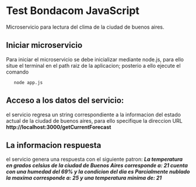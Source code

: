 Test Bondacom JavaScript
 =
 
 
 Microservicio para lectura del clima de la ciudad de buenos aires.
 
 
 Iniciar microservicio
 -
Para iniciar el microservicio se debe inicializar mediante node.js, para ello situe el terminal en el path raiz de la 
aplicacion; posterio a ello ejecute el comando

```npm install
   node app.js 

```
 
 Acceso a los datos del servicio:
 -
 el servicio regresa un string correspondiente a la informacion del estado actual de la ciudad de buenos aires, para ello
 specifique la direccion URL **http://localhost:3000/getCurrentForecast**
 
 La informacion respuesta
 -
 el servicio genera una respuesta con el siguiente patron:
 ***La temperatura en grados celsius de la ciudad de Buenos Aires corresponde a: 21 cuenta con una humedad del 69% y la condicion del dia es Parcialmente nublado la maxima corresponde a: 25 y una temperatura minima de: 21***
 
 